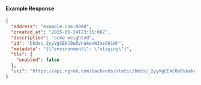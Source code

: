 <!-- Code generated for API Clients. DO NOT EDIT. -->

#### Example Response

```json
{
  "address": "example.com:8080",
  "created_at": "2025-06-24T23:15:08Z",
  "description": "acme weighted",
  "id": "bkdsc_2yyVgCEkC0uRVnakexWIms691Hh",
  "metadata": "{\"environment\": \"staging\"}",
  "tls": {
    "enabled": false
  },
  "uri": "https://api.ngrok.com/backends/static/bkdsc_2yyVgCEkC0uRVnakexWIms691Hh"
}
```
